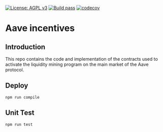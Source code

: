 [![License: AGPL v3](https://img.shields.io/badge/License-AGPL%20v3-blue.svg)](https://www.gnu.org/licenses/agpl-3.0)
[![Build pass](https://github.com/aave/incentives-controller/actions/workflows/node.js.yml/badge.svg)](https://github.com/aave/incentives-controller/actions/workflows/node.js.yml)
[![codecov](https://codecov.io/gh/aave/incentives-controller/branch/master/graph/badge.svg?token=DRFNLw506C)](https://codecov.io/gh/aave/incentives-controller)

# Aave incentives

## Introduction

This repo contains the code and implementation of the contracts used to activate the liquidity mining program on the main market of the Aave protocol.

## Deploy
```shell
npm run compile
```

## Unit Test
```shell
npm run test
```